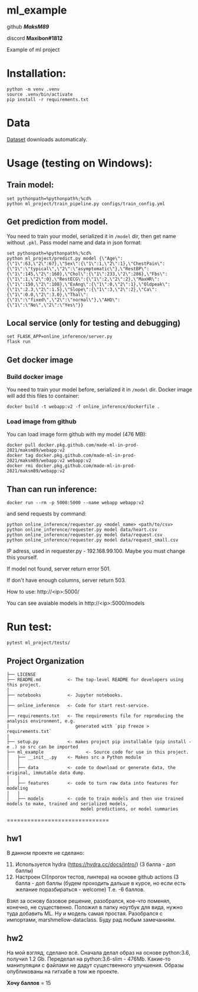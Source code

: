 ml_example
==============================

github ***MaksM89***

discord **Maxibon#1812**

Example of ml project

# Installation: 
~~~
python -m venv .venv
source .venv/bin/activate
pip install -r requirements.txt
~~~

# Data

[Dataset]("https://raw.githubusercontent.com/rashida048/Datasets/master/Heart.csv") downloads automaticaly.

# Usage (testing on Windows):

## Train model:
~~~
set pythonpath=%pythonpath%;%cd%
python ml_project/train_pipeline.py configs/train_config.yml
~~~
## Get prediction from model.

You need to train your model, serialized it in `/model` dir, then get name without `.pkl`. Pass model name and data in json format:
~~~
set pythonpath=%pythonpath%;%cd%
python ml_project/predict.py model {\"Age\":{\"1\":63,\"2\":67},\"Sex\":{\"1\":1,\"2\":1},\"ChestPain\":{\"1\":\"typical\",\"2\":\"asymptomatic\"},\"RestBP\":{\"1\":145,\"2\":160},\"Chol\":{\"1\":233,\"2\":286},\"Fbs\":{\"1\":1,\"2\":0},\"RestECG\":{\"1\":2,\"2\":2},\"MaxHR\":{\"1\":150,\"2\":108},\"ExAng\":{\"1\":0,\"2\":1},\"Oldpeak\":{\"1\":2.3,\"2\":1.5},\"Slope\":{\"1\":3,\"2\":2},\"Ca\":{\"1\":0.0,\"2\":3.0},\"Thal\":{\"1\":\"fixed\",\"2\":\"normal\"},\"AHD\":{\"1\":\"No\",\"2\":\"Yes\"}}
~~~

## Local service (only for testing and debugging)

~~~
set FLASK_APP=online_inference/server.py
flask run
~~~

## Get docker image

### Build docker image

You need to train your model before, serialized it in `/model` dir. Docker image will add this files to container:
~~~
docker build -t webapp:v2 -f online_inference/dockerfile .
~~~

### Load image from github

You can load image form github with my model (476 MB):
~~~
docker pull docker.pkg.github.com/made-ml-in-prod-2021/maksm89/webapp:v2
docker tag docker.pkg.github.com/made-ml-in-prod-2021/maksm89/webapp:v2 webapp:v2
docker rmi docker.pkg.github.com/made-ml-in-prod-2021/maksm89/webapp:v2
~~~

## Than can run inference:
~~~
docker run --rm -p 5000:5000 --name webapp webapp:v2
~~~

and send requests by command:
~~~
python online_inference/requester.py <model_name> <path/to/csv>
python online_inference/requester.py model data/heart.csv
python online_inference/requester.py model data/request.csv
python online_inference/requester.py model data/request_small.csv
~~~

IP adress, used in requester.py - 192.168.99.100. Maybe you must change this yourself.

If model not found, server return error 501.

If don't have enough columns, server return 503.

How to use: http://\<ip\>:5000/

You can see avaiable models in http://\<ip\>:5000/models

# Run test:
~~~
pytest ml_project/tests/
~~~

Project Organization
------------

    ├── LICENSE
    ├── README.md          <- The top-level README for developers using this project.
    │
    ├── notebooks          <- Jupyter notebooks. 
    │
    ├── online_inference   <- Code for start rest-service.
    │
    ├── requirements.txt   <- The requirements file for reproducing the analysis environment, e.g.
    │                         generated with `pip freeze > requirements.txt`
    │
    ├── setup.py           <- makes project pip installable (pip install -e .) so src can be imported
    ├── ml_example                <- Source code for use in this project.
    │   ├── __init__.py    <- Makes src a Python module
    │   │
    │   ├── data           <- code to download or generate data, the original, immutable data dump.
    │   │
    │   ├── features       <- code to turn raw data into features for modeling
    │   │
    │   ├── models         <- code to train models and then use trained models to make, trained and serialized models, 
                                model predictions, or model summaries
==============================

## hw1
В данном проекте не сделано:

11) Используется hydra  (https://hydra.cc/docs/intro/) (3 балла - доп баллы)
12) Настроен CI(прогон тестов, линтера) на основе github actions  (3 балла - доп баллы (будем проходить дальше в курсе, но если есть желание поразбираться - welcome)
Т.е. -6 баллов. 

Взял за основу базовое решение, разобрался, кое-что поменял, конечно, не существенно. Положил в папку ноутбук для вида, нужно туда добавить ML. Ну и модель самая простая. Разобрался с импортами, marshmellow-dataclass. Буду рад любым замечаниям.

## hw2

На мой взгляд, сделано всё. Сначала делал образ на основе python:3.6, получил 1.2 Gb. 
Переделал на python:3.6-slim - 476Mb. Какие-то манипуляции с файлами не дадут существенного улучшения.
Образы опубликованы на гитхабе в том же проекте.

**Хочу баллов** = 15
